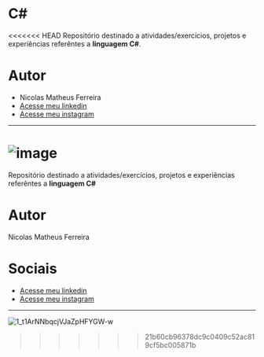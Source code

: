 # C#
 
<<<<<<< HEAD
Repositório destinado a atividades/exercícios, projetos e experiências referêntes a **linguagem C#**.

# Autor 
- Nicolas Matheus Ferreira
- [Acesse meu linkedin](https://www.linkedin.com/in/nicolas-matheus-ferreira-8465581a8/)
- [Acesse meu instagram](https://www.instagram.com/nicolas.matheus.ferreira/)
***
![image](https://upload.wikimedia.org/wikipedia/commons/4/4f/Csharp_Logo.png)
=======
Repositório destinado a atividades/exercícios, projetos e experiências referêntes a **linguagem C#**

# Autor 

Nicolas Matheus Ferreira

# Sociais 
- [Acesse meu linkedin](https://www.linkedin.com/in/nicolas-matheus-ferreira-8465581a8/)
- [Acesse meu instagram](https://www.instagram.com/nicolas.matheus.ferreira/)
***
![1_t1ArNNbqcjVJaZpHFYGW-w](https://seeklogo.com/images/C/c-sharp-c-logo-02F17714BA-seeklogo.com.png)
>>>>>>> 21b60cb96378dc9c0409c52ac819cf5bc005871b
